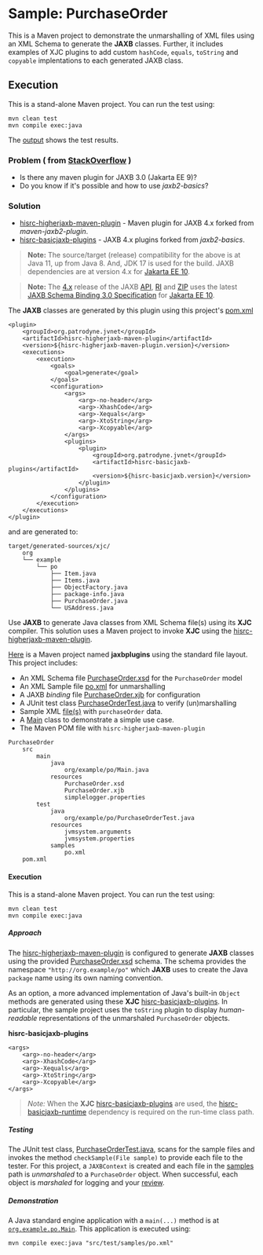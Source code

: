 # Sample: PurchaseOrder

This is a Maven project to demonstrate the unmarshalling of XML files using an XML Schema to generate the **JAXB** classes. Further, it includes examples of XJC plugins to add custom `hashCode`, `equals`, `toString` and `copyable` implentations to each generated JAXB class.

## Execution

This is a stand-alone Maven project. You can run the test using:

~~~
mvn clean test
mvn compile exec:java
~~~

The [output][2] shows the test results.

### Problem ( from [StackOverflow](https://stackoverflow.com/questions/66580186/) )

+ Is there any maven plugin for JAXB 3.0 (Jakarta EE 9)?
+ Do you know if it's possible and how to use *jaxb2-basics*?

### Solution

+ [hisrc-higherjaxb-maven-plugin][9] - Maven plugin for JAXB 4.x forked from *maven-jaxb2-plugin*.
+ [hisrc-basicjaxb-plugins][10] - JAXB 4.x plugins forked from *jaxb2-basics*.

> **Note:** The source/target (release) compatibility for the above is at Java 11, up from Java 8. And, JDK 17 is used for the build. JAXB dependencies are at version 4.x for [Jakarta EE 10][12].

> **Note:** The [4.x][16] release of the JAXB [API][17], [RI][18] and [ZIP][21] uses the latest [JAXB Schema Binding 3.0 Specification][19] for [Jakarta EE 10][20].

The **JAXB** classes are generated by this plugin using this project's [pom.xml][3]

~~~
<plugin>
    <groupId>org.patrodyne.jvnet</groupId>
    <artifactId>hisrc-higherjaxb-maven-plugin</artifactId>
    <version>${hisrc-higherjaxb-maven-plugin.version}</version>
    <executions>
        <execution>
            <goals>
                <goal>generate</goal>
            </goals>
            <configuration>
                <args>
                    <arg>-no-header</arg>
                    <arg>-XhashCode</arg>
                    <arg>-Xequals</arg>
                    <arg>-XtoString</arg>
                    <arg>-Xcopyable</arg>
                </args>
                <plugins>
                    <plugin>
                        <groupId>org.patrodyne.jvnet</groupId>
                        <artifactId>hisrc-basicjaxb-plugins</artifactId>
                        <version>${hisrc-basicjaxb.version}</version>
                    </plugin>
                </plugins>
            </configuration>
        </execution>
    </executions>
</plugin>
~~~

and are generated to:

~~~
target/generated-sources/xjc/
    org
    └── example
        └── po
            ├── Item.java
            ├── Items.java
            ├── ObjectFactory.java
            ├── package-info.java
            ├── PurchaseOrder.java
            └── USAddress.java
~~~

Use **JAXB** to generate Java classes from XML Schema file(s) using its **XJC** compiler. This solution uses a Maven project to invoke **XJC** using the [hisrc-higherjaxb-maven-plugin][9].

[Here][1] is a Maven project named **jaxbplugins** using the standard file layout. This project includes:

+ An XML Schema file [PurchaseOrder.xsd][4] for the `PurchaseOrder` model
+ An XML Sample file [po.xml][5] for unmarshalling
+ A JAXB *binding* file [PurchaseOrder.xjb][6] for configuration
+ A JUnit test class [PurchaseOrderTest.java][7] to verify (un)marshalling
+ Sample XML [file(s)][8] with `purchaseOrder` data.
+ A [Main][11] class to demonstrate a simple use case.
+ The Maven POM file with `hisrc-higherjaxb-maven-plugin`

~~~
PurchaseOrder
    src
        main
            java
                org/example/po/Main.java
            resources
                PurchaseOrder.xsd
                PurchaseOrder.xjb
                simplelogger.properties
        test
            java
                org/example/po/PurchaseOrderTest.java
            resources
                jvmsystem.arguments
                jvmsystem.properties
            samples
                po.xml
    pom.xml
~~~

#### Execution

This is a stand-alone Maven project. You can run the test using:

~~~
mvn clean test
mvn compile exec:java
~~~

##### Approach

The [hisrc-higherjaxb-maven-plugin][9] is configured to generate **JAXB** classes using the provided [PurchaseOrder.xsd][4] schema. The schema provides the namespace `"http://org.example/po"` which **JAXB** uses to create the Java `package` name using its own naming convention.

As an option, a more advanced implementation of Java's built-in `Object` methods are generated using these **XJC** [hisrc-basicjaxb-plugins][10]. In particular, the sample project uses the `toString` plugin to display *human-readable* representations of the unmarshaled `PurchaseOrder` objects.

**hisrc-basicjaxb-plugins**
~~~
<args>
    <arg>-no-header</arg>
    <arg>-XhashCode</arg>
    <arg>-Xequals</arg>
    <arg>-XtoString</arg>
    <arg>-Xcopyable</arg>
</args>
~~~

> *Note:* When the **XJC** [hisrc-basicjaxb-plugins][10] are used, the [hisrc-basicjaxb-runtime][10] dependency is required on the run-time class path.

##### Testing

The JUnit test class, [PurchaseOrderTest.java][7], scans for the sample files and invokes the method `checkSample(File sample)` to provide each file to the tester. For this project, a `JAXBContext` is created and each file in the [samples][8] path is *unmarshaled* to a `PurchaseOrder` object. When successful, each object is *marshaled* for logging and your [review][2].

##### Demonstration

A Java standard engine application with a `main(...)` method is at [`org.example.po.Main`][11]. This application is executed using:

~~~
mvn compile exec:java "src/test/samples/po.xml"
~~~

<!-- References -->

[1]: https://github.com/patrodyne/hisrc-higherjaxb/releases/download/2.1.0/hisrc-higherjaxb-sample-jaxbplugins-2.1.0-mvn-src.zip
[2]: https://github.com/patrodyne/hisrc-higherjaxb/blob/master/assembly/samples/jaxbplugins/OUTPUT.txt
[3]: https://github.com/patrodyne/hisrc-higherjaxb/blob/master/assembly/samples/jaxbplugins/project-pom.xml
[4]: https://github.com/patrodyne/hisrc-higherjaxb/blob/master/assembly/samples/jaxbplugins/src/main/resources/PurchaseOrder.xsd
[5]: https://github.com/patrodyne/hisrc-higherjaxb/blob/master/assembly/samples/jaxbplugins/src/test/samples/po.xml
[6]: https://github.com/patrodyne/hisrc-higherjaxb/blob/master/assembly/samples/jaxbplugins/src/main/resources/PurchaseOrder.xjb
[7]: https://github.com/patrodyne/hisrc-higherjaxb/blob/master/assembly/samples/jaxbplugins/src/test/java/org/example/po/PurchaseOrderTest.java
[8]: https://github.com/patrodyne/hisrc-higherjaxb/tree/master/assembly/samples/jaxbplugins/src/test/samples
[9]: https://github.com/patrodyne/hisrc-higherjaxb#readme
[10]: https://github.com/patrodyne/hisrc-basicjaxb#readme
[11]: https://github.com/patrodyne/hisrc-higherjaxb/blob/master/assembly/samples/jaxbplugins/src/main/java/org/example/po/Main.java
[12]: https://jakarta.ee/specifications/xml-binding/
[16]: https://jakarta.ee/specifications/xml-binding/4.0/
[17]: https://github.com/jakartaee/jaxb-api/tree/4.0.0-RELEASE
[18]: https://github.com/eclipse-ee4j/jaxb-ri/tree/4.0.2-RI-RELEASE/jaxb-ri
[19]: https://jakarta.ee/xml/ns/jaxb/bindingschema_3_0.xsd
[20]: https://projects.eclipse.org/projects/ee4j.jaxb-impl/releases/4.0.0
[21]: https://repo1.maven.org/maven2/com/sun/xml/bind/jaxb-ri/4.0.2/


